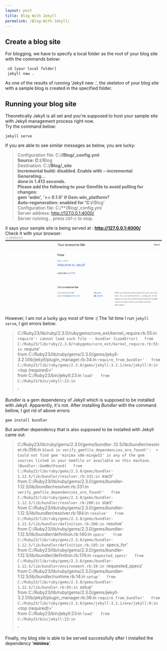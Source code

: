 ```yaml
---
layout: post
title: Blog With Jekyll
permalink: /Blog-With-Jekyll/
---
```


## Create a blog site
For blogging, we have to specify a local folder as the root of your blog site with the commands below:  

~~~
 cd [your local folder]   
 jekyll new . 
~~~
  
As one of the results of running 'Jekyll new .', the skeleton of your blog site with a sample blog is created in the specified folder.

## Running your blog site
Theoretically Jekyll is all set and you're supposed to host your sample site with Jekyll management process right now.  
Try the command below:  

~~~
jekyll serve
~~~
  
If you are able to see similar messages as below, you are lucky:  
> Configuration file: C:/**/Blog/_config.yml  
            Source: C:/**/Blog  
       Destination: C:/**/Blog/_site  
> Incremental build: disabled. Enable with --incremental  
      Generating...  
                    done in 1.413 seconds.  
  Please add the following to your Gemfile to avoid polling for changes:  
    gem 'wdm', '>= 0.1.0' if Gem.win_platform?  
> Auto-regeneration: enabled for 'C:/**/Blog'  
> Configuration file: C:/**/Blog/_config.yml  
    Server address: http://127.0.0.1:4000/  
  Server running... press ctrl-c to stop.  

it says your sample site is being served at : **http://127.0.0.1:4000/**  
Check it with your browser:    
![Sample Blog Site in Browser](../images/BrowsingSampleSite.PNG)  

However, I am not a lucky guy most of time :(
The 1st time I run `jekyll serve`, I got errors below:  
> C:/Ruby23/lib/ruby/2.3.0/rubygems/core_ext/kernel_require.rb:55:in `require': cannot load such file -- bundler (LoadError)  
        from C:/Ruby23/lib/ruby/2.3.0/rubygems/core_ext/kernel_require.rb:55:in `require'  
        from C:/Ruby23/lib/ruby/gems/2.3.0/gems/jekyll-3.2.1/lib/jekyll/plugin_manager.rb:34:in `require_from_bundler'  
        from C:/Ruby23/lib/ruby/gems/2.3.0/gems/jekyll-3.2.1/exe/jekyll:9:in `<top (required)>'  
        from C:/Ruby23/bin/jekyll:23:in `load'  
        from C:/Ruby23/bin/jekyll:23:in `<main>'  

*Bundler* is a gem dependency of Jekyll which is supposed to be installed with Jekyll. Apparently, it's not. After installing *Bundler* with the command bellow, I got rid of above errors:  
~~~
gem install bundler  
~~~
   
But another dependency that is also supposed to be installed with Jekyll came out:  
> C:/Ruby23/lib/ruby/gems/2.3.0/gems/bundler-.12.5/lib/bundler/resolver.rb:356:in `block in verify_gemfile_dependencies_are_found!':  > Could not find gem 'minima x86-mingw32' in any of the gem sources listed in your Gemfile or available on this machine.(Bundler::GemNotFound)  
        from C:/Ruby23/lib/ruby/gems/2.3.0/gems/bundler-1.12.5/lib/bundler/resolver.rb:331:in `each'  
        from C:/Ruby23/lib/ruby/gems/2.3.0/gems/bundler-1.12.5/lib/bundler/resolver.rb:331:in `verify_gemfile_dependencies_are_found!'  
        from C:/Ruby23/lib/ruby/gems/2.3.0/gems/bundler-1.12.5/lib/bundler/resolver.rb:200:in `start'  
        from C:/Ruby23/lib/ruby/gems/2.3.0/gems/bundler-1.12.5/lib/bundler/resolver.rb:184:in `resolve'  
        from C:/Ruby23/lib/ruby/gems/2.3.0/gems/bundler-1.12.5/lib/bundler/definition.rb:200:in `resolve'  
        from C:/Ruby23/lib/ruby/gems/2.3.0/gems/bundler-1.12.5/lib/bundler/definition.rb:140:in `specs'  
        from C:/Ruby23/lib/ruby/gems/2.3.0/gems/bundler-1.12.5/lib/bundler/definition.rb:185:in `specs_for'  
        from C:/Ruby23/lib/ruby/gems/2.3.0/gems/bundler-1.12.5/lib/bundler/definition.rb:174:in `requested_specs'  
        from C:/Ruby23/lib/ruby/gems/2.3.0/gems/bundler-1.12.5/lib/bundler/environment.rb:19:in `requested_specs'  
        from C:/Ruby23/lib/ruby/gems/2.3.0/gems/bundler-1.12.5/lib/bundler/runtime.rb:14:in `setup'  
        from C:/Ruby23/lib/ruby/gems/2.3.0/gems/bundler-1.12.5/lib/bundler.rb:95:in `setup'  
        from C:/Ruby23/lib/ruby/gems/2.3.0/gems/jekyll-3.2.1/lib/jekyll/plugin_manager.rb:36:in `require_from_bundler'  
        from C:/Ruby23/lib/ruby/gems/2.3.0/gems/jekyll-3.2.1/exe/jekyll:9:in `<top (required)>'  
        from C:/Ruby23/bin/jekyll:23:in `load'  
        from C:/Ruby23/bin/jekyll:23:in `<main>'  

Finally, my blog site is able to be served successfully after I installed the dependency '**minima**'.

